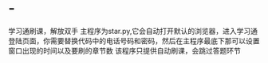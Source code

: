 # -
学习通刷课，解放双手
主程序为star.py,它会自动打开默认的浏览器，进入学习通登陆页面，你需要替换代码中的电话号码和密码，然后在主程序最底下那可以设置窗口出现的时间以及要刷的章节数
该程序只提供自动刷课，会跳过答题环节
